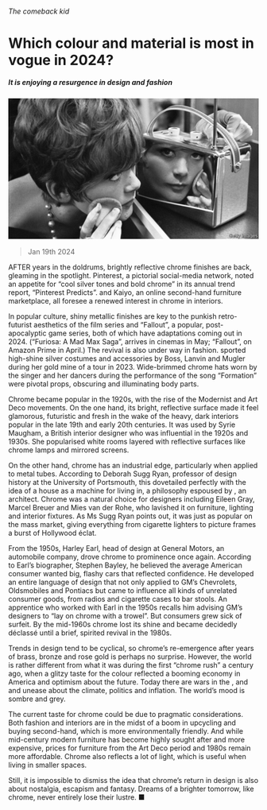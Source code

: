 ###### The comeback kid

# Which colour and material is most in vogue in 2024? 

##### It is enjoying a resurgence in design and fashion 

![image](images/20240127_CUP504.jpg) 

> Jan 19th 2024 

AFTER years in the doldrums, brightly reflective chrome finishes are back, gleaming in the spotlight. Pinterest, a pictorial social-media network, noted an appetite for “cool silver tones and bold chrome” in its annual trend report, “Pinterest Predicts”.  and Kaiyo, an online second-hand furniture marketplace, all foresee a renewed interest in chrome in interiors.

In popular culture, shiny metallic finishes are key to the punkish retro-futurist aesthetics of the  film series and “Fallout”, a popular, post-apocalyptic game series, both of which have adaptations coming out in 2024. (“Furiosa: A Mad Max Saga”, arrives in cinemas in May; “Fallout”, on Amazon Prime in April.) The revival is also under way in fashion.  sported high-shine silver costumes and accessories by Boss, Lanvin and Mugler during her gold mine of a tour in 2023. Wide-brimmed chrome hats worn by the singer and her dancers during the performance of the song “Formation” were pivotal props, obscuring and illuminating body parts. 

Chrome became popular in the 1920s, with the rise of the Modernist and Art Deco movements. On the one hand, its bright, reflective surface made it feel glamorous, futuristic and fresh in the wake of the heavy, dark interiors popular in the late 19th and early 20th centuries. It was used by Syrie Maugham, a British interior designer who was influential in the 1920s and 1930s. She popularised white rooms layered with reflective surfaces like chrome lamps and mirrored screens. 

On the other hand, chrome has an industrial edge, particularly when applied to metal tubes. According to Deborah Sugg Ryan, professor of design history at the University of Portsmouth, this dovetailed perfectly with the idea of a house as a machine for living in, a philosophy espoused by , an architect. Chrome was a natural choice for  designers including Eileen Gray, Marcel Breuer and Mies van der Rohe, who lavished it on furniture, lighting and interior fixtures. As Ms Sugg Ryan points out, it was just as popular on the mass market, giving everything from cigarette lighters to picture frames a burst of Hollywood éclat. 

From the 1950s, Harley Earl, head of design at General Motors, an automobile company, drove chrome to prominence once again. According to Earl’s biographer, Stephen Bayley, he believed the average American consumer wanted big, flashy cars that reflected confidence. He developed an entire language of design that not only applied to GM’s Chevrolets, Oldsmobiles and Pontiacs but came to influence all kinds of unrelated consumer goods, from radios and cigarette cases to bar stools. An apprentice who worked with Earl in the 1950s recalls him advising GM’s designers to “lay on chrome with a trowel”. But consumers grew sick of surfeit. By the mid-1960s chrome lost its shine and became decidedly déclassé until a brief, spirited revival in the 1980s. 

Trends in design tend to be cyclical, so chrome’s re-emergence after years of brass, bronze and rose gold is perhaps no surprise. However, the world is rather different from what it was during the first “chrome rush” a century ago, when a glitzy taste for the colour reflected a booming economy in America and optimism about the future. Today there are wars in the ,  and  and unease about the climate, politics and inflation. The world’s mood is sombre and grey. 

The current taste for chrome could be due to pragmatic considerations. Both fashion and interiors are in the midst of a boom in upcycling and buying second-hand, which is more environmentally friendly. And while mid-century modern furniture has become highly sought after and more expensive, prices for furniture from the Art Deco period and 1980s remain more affordable. Chrome also reflects a lot of light, which is useful when living in smaller spaces. 

Still, it is impossible to dismiss the idea that chrome’s return in design is also about nostalgia, escapism and fantasy. Dreams of a brighter tomorrow, like chrome, never entirely lose their lustre. ■


